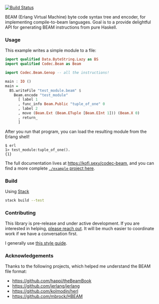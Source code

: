 [![Build Status](https://travis-ci.org/hkgumbs/codec-beam.svg?branch=master)](https://travis-ci.org/hkgumbs/codec-beam)

BEAM (Erlang Virtual Machine) byte code syntax tree and encoder, for implementing compile-to-beam languages.
Goal is to a provide delightful API for generating BEAM instructions from pure Haskell.  

### Usage

This example writes a simple module to a file:

```haskell
import qualified Data.ByteString.Lazy as BS
import qualified Codec.Beam as Beam

import Codec.Beam.Genop -- all the instructions!

main : IO ()
main =
  BS.writeFile "test_module.beam" $
    Beam.encode "test_module"
      [ label 1
      , func_info Beam.Public "tuple_of_one" 0
      , label 2
      , move (Beam.Ext (Beam.ETuple [Beam.EInt 1])) (Beam.X 0)
      , return_
      ]
```

After you run that program, you can load the resulting module from the Erlang shell!

```
$ erl
1> test_module:tuple_of_one().
{1}
```

The full documentation lives at https://kofi.sexy/codec-beam,
and you can find a more complete [`./example` project here](example).


### Build

Using [Stack](https://www.haskellstack.org)

```bash
stack build --test
```


### Contributing

This library is pre-release and under active development.
If you are interested in helping, [please reach out](https://twitter.com/messages/compose?recipient_id=365768225).
It will be much easier to coordinate work if we have a conversation first.

I generally use [this style guide](https://gist.github.com/evancz/0a1f3717c92fe71702be).


### Acknowledgements

Thanks to the following projects, which helped me understand the BEAM file format:

 - https://github.com/happi/theBeamBook
 - https://github.com/jerlang/jerlang
 - https://github.com/kolmodin/herl
 - https://github.com/mbrock/HBEAM
